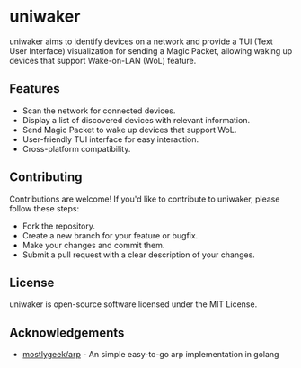 # uniwaker
uniwaker aims to identify devices on a network and provide a TUI (Text User Interface) visualization for sending a Magic Packet, allowing waking up devices that support Wake-on-LAN (WoL) feature.

## Features
* Scan the network for connected devices.
* Display a list of discovered devices with relevant information.
* Send Magic Packet to wake up devices that support WoL.
* User-friendly TUI interface for easy interaction.
* Cross-platform compatibility.

## Contributing
Contributions are welcome! If you'd like to contribute to uniwaker, please follow these steps:
* Fork the repository.
* Create a new branch for your feature or bugfix.
* Make your changes and commit them.
* Submit a pull request with a clear description of your changes.

## License
uniwaker is open-source software licensed under the MIT License.

## Acknowledgements
* [mostlygeek/arp](https://github.com/mostlygeek/arp) - An simple easy-to-go arp implementation in golang
